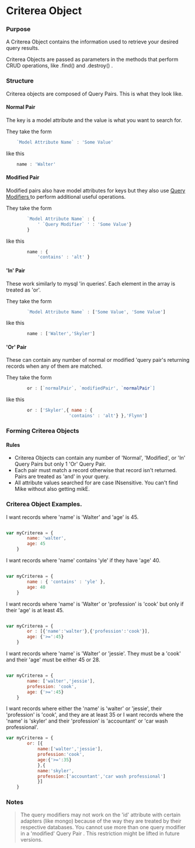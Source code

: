 # Criterea Object
### Purpose
A Criterea Object contains the information used to retrieve your desired query results.  

Criterea Objects are passed as parameters in the methods that perform CRUD operations, like .find() and .destroy() .


### Structure
Criterea objects are composed of Query Pairs.  This is what they look like.

#### Normal Pair
The key is a model attribute and the value is what you want to search for.

They take the form
```javascript
	`Model Attribute Name` : 'Some Value'
```

like this
```javascript
	name : 'Walter'
```

#### Modified Pair
Modified pairs also have model attributes for keys but they also use <a href=""> Query Modifiers </a> to perform additional useful operations.

They take the form
```javascript
		`Model Attribute Name` : {
			' `Query Modifier` ' : 'Some Value'}
		}
```
		
like this
```javascript
		name : {
			'contains' : 'alt' }
```

#### 'In' Pair
These work similarly to mysql 'in queries'.  Each element in the array is treated as 'or'.

They take the form
```javascript
		`Model Attribute Name` : ['Some Value', 'Some Value']
```

like this
```javascript
		name : ['Walter','Skyler']
```

#### 'Or' Pair
These can contain any number of normal or modified 'query pair's returning records when any of them are matched.
 
They take the form
```javascript
		or : [`normalPair`, `modifiedPair', `normalPair`]
```

like this
```javascript
		or : ['Skyler',{ name : {
						'contains' : 'alt'} },'Flynn']
```

### Forming Criterea Objects
#### Rules
- Criterea Objects can contain any number of 'Normal', 'Modified', or 'In' Query Pairs but only 1 'Or' Query Pair.
- Each pair must match a record otherwise that record isn't returned.  Pairs are treated as 'and' in your query.
- All attribute values searched for are case INsensitive.  You can't find Mike without also getting mikE.

### Criterea Object Examples.

I want records where 'name' is 'Walter' and 'age' is 45.
```javascript

var myCriterea = {
		name: 'walter',
		age: 45
	}

```
I want records where 'name' contains 'yle' if they have 'age' 40.
```javascript

var myCriterea = {
		name : { 'contains' : 'yle' },
		age: 40
	}

```

I want records where 'name' is 'Walter' or 'profession' is 'cook' but only if their 'age' is at least 45.
```javascript

var myCriterea = {
		or : [{'name':'walter'},{'profession':'cook'}],
		age: {'>=':45}
	}

```


I want records where 'name' is 'Walter' or 'jessie'.  They must be a 'cook' and their 'age' must be either 45 or 28.
```javascript

var myCriterea = {
		name: ['walter','jessie'],
		profession: 'cook',
		age: {'>=':45}
	}

```

I want records where either the 'name' is 'walter' or 'jessie', their 'profession' is 'cook', and they are at least 35
	or
I want records where the 'name' is 'skyler' and their 'profession' is 'accountant' or 'car wash professional'. 
```javascript 
var myCriterea = {
		or: [{
			name:['walter','jessie'],
			profession:'cook',
			age:{'>=':35}
			},{
			name:'skyler',
			profession:['accountant','car wash professional']
			}]
	}
```

### Notes
> The query modifiers may not work on the 'id' attribute with certain adapters (like mongo) because of the way they are treated by their respective databases.
> You cannot use more than one query modifier in a 'modified' Query Pair .  This restriction might be lifted in future versions.
